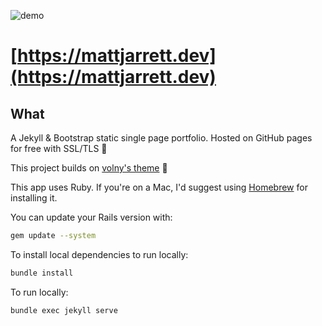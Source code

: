 ![demo](./media/demo.gif)

# [https://mattjarrett.dev](https://mattjarrett.dev)

## What
A Jekyll & Bootstrap static single page portfolio. Hosted on GitHub pages for free with SSL/TLS :tada:

This project builds on [volny's theme](https://github.com/volny/creative-theme-jekyll) :raised_hands:

This app uses Ruby. If you're on a Mac, I'd suggest using [Homebrew](https://brew.sh/) for installing it.

You can update your Rails version with:
```sh
gem update --system
```

To install local dependencies to run locally:
```sh
bundle install
```

To run locally:
```sh
bundle exec jekyll serve
```
